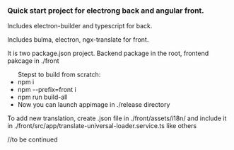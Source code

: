 <h3>Quick start project for electrong back and angular front.</h3>
<p>Includes electron-builder and typescript for back.</p>
<p>Includes bulma, electron, ngx-translate for front.</p>

<p>It is two package.json project. Backend package in the root, frontend pakcage in ./front</p>

<p>
    <ul>
    Stepst to build from scratch:
        <li>npm i</li>
        <li>npm --prefix=front i</li>
        <li>npm run build-all</li>
        <li>Now you can launch appimage in ./release directory</li>
    </ul>
<p>

<p>To add new translation, create .json file in ./front/assets/i18n/ and include it in ./front/src/app/translate-universal-loader.service.ts like others</p>


//to be continued